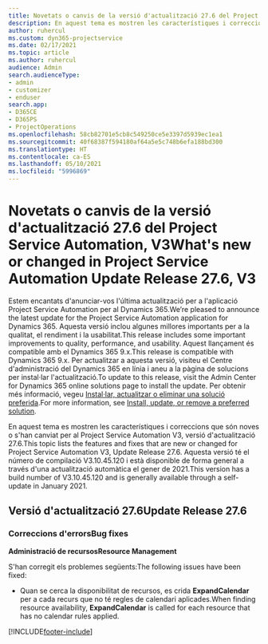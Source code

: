 ```yaml
---
title: Novetats o canvis de la versió d'actualització 27.6 del Project Service Automation revisió, V3
description: En aquest tema es mostren les característiques i correccions que hi ha disponibles per al llançament de l'actualització 27.6, V3, de Project Service Automation.
author: ruhercul
ms.custom: dyn365-projectservice
ms.date: 02/17/2021
ms.topic: article
ms.author: ruhercul
audience: Admin
search.audienceType:
- admin
- customizer
- enduser
search.app:
- D365CE
- D365PS
- ProjectOperations
ms.openlocfilehash: 58cb82701e5cb8c549250ce5e3397d5939ec1ea1
ms.sourcegitcommit: 40f68387f594180af64a5e5c748b6efa188bd300
ms.translationtype: HT
ms.contentlocale: ca-ES
ms.lasthandoff: 05/10/2021
ms.locfileid: "5996869"
---
```

# <a name="whats-new-or-changed-in-project-service-automation-update-release-276-v3"></a><span data-ttu-id="6a138-103">Novetats o canvis de la versió d'actualització 27.6 del Project Service Automation, V3</span><span class="sxs-lookup"><span data-stu-id="6a138-103">What's new or changed in Project Service Automation Update Release 27.6, V3</span></span>

<span data-ttu-id="6a138-104">Estem encantats d'anunciar-vos l'última actualització per a l'aplicació Project Service Automation per al Dynamics 365.</span><span class="sxs-lookup"><span data-stu-id="6a138-104">We’re pleased to announce the latest update for the Project Service Automation application for Dynamics 365.</span></span> <span data-ttu-id="6a138-105">Aquesta versió inclou algunes millores importants per a la qualitat, el rendiment i la usabilitat.</span><span class="sxs-lookup"><span data-stu-id="6a138-105">This release includes some important improvements to quality, performance, and usability.</span></span> <span data-ttu-id="6a138-106">Aquest llançament és compatible amb el Dynamics 365 9.x.</span><span class="sxs-lookup"><span data-stu-id="6a138-106">This release is compatible with Dynamics 365 9.x.</span></span> <span data-ttu-id="6a138-107">Per actualitzar a aquesta versió, visiteu el Centre d'administració del Dynamics 365 en línia i aneu a la pàgina de solucions per instal·lar l'actualització.</span><span class="sxs-lookup"><span data-stu-id="6a138-107">To update to this release, visit the Admin Center for Dynamics 365 online solutions page to install the update.</span></span> <span data-ttu-id="6a138-108">Per obtenir més informació, vegeu [Instal·lar, actualitzar o eliminar una solució preferida](/power-platform/admin/install-remove-preferred-solution).</span><span class="sxs-lookup"><span data-stu-id="6a138-108">For more information, see [Install, update, or remove a preferred solution](/power-platform/admin/install-remove-preferred-solution).</span></span>

<span data-ttu-id="6a138-109">En aquest tema es mostren les característiques i correccions que són noves o s'han canviat per al Project Service Automation V3, versió d'actualització 27.6.</span><span class="sxs-lookup"><span data-stu-id="6a138-109">This topic lists the features and fixes that are new or changed for Project Service Automation V3, Update Release 27.6.</span></span> <span data-ttu-id="6a138-110">Aquesta versió té el número de compilació V3.10.45.120 i està disponible de forma general a través d'una actualització automàtica el gener de 2021.</span><span class="sxs-lookup"><span data-stu-id="6a138-110">This version has a build number of V3.10.45.120 and is generally available through a self-update in January 2021.</span></span>

## <a name="update-release-276"></a><span data-ttu-id="6a138-111">Versió d'actualització 27.6</span><span class="sxs-lookup"><span data-stu-id="6a138-111">Update Release 27.6</span></span>

### <a name="bug-fixes"></a><span data-ttu-id="6a138-112">Correccions d'errors</span><span class="sxs-lookup"><span data-stu-id="6a138-112">Bug fixes</span></span>


<span data-ttu-id="6a138-113">**Administració de recursos**</span><span class="sxs-lookup"><span data-stu-id="6a138-113">**Resource Management**</span></span>

<span data-ttu-id="6a138-114">S'han corregit els problemes següents:</span><span class="sxs-lookup"><span data-stu-id="6a138-114">The following issues have been fixed:</span></span>

- <span data-ttu-id="6a138-115">Quan se cerca la disponibilitat de recursos, es crida **ExpandCalendar** per a cada recurs que no té regles de calendari aplicades.</span><span class="sxs-lookup"><span data-stu-id="6a138-115">When finding resource availability, **ExpandCalendar** is called for each resource that has no calendar rules applied.</span></span>


[!INCLUDE[footer-include](../includes/footer-banner.md)]